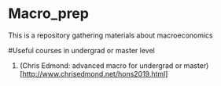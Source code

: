 # Macro_prep
This is a repository gathering materials about macroeconomics

#Useful courses in undergrad or master level
1. (Chris Edmond: advanced macro for undergrad or master)[http://www.chrisedmond.net/hons2019.html]
